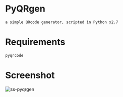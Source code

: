 # PyQRgen
    a simple QRcode generator, scripted in Python x2.7
# Requirements
    pyqrcode
# Screenshot
![ss-pyqrgen](https://user-images.githubusercontent.com/38325426/54004978-946e7700-414f-11e9-86d6-72a2c091600a.png)
